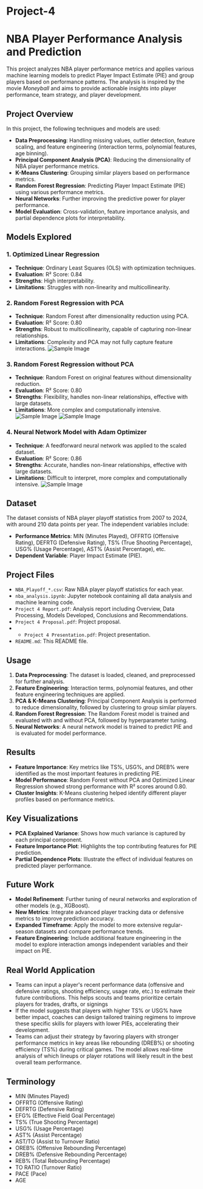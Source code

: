 # Project-4
# NBA Player Performance Analysis and Prediction

This project analyzes NBA player performance metrics and applies various machine learning models to predict Player Impact Estimate (PIE) and group players based on performance patterns. The analysis is inspired by the movie *Moneyball* and aims to provide actionable insights into player performance, team strategy, and player development.

## Project Overview

In this project, the following techniques and models are used:

- **Data Preprocessing**: Handling missing values, outlier detection, feature scaling, and feature engineering (interaction terms, polynomial features, age binning).
- **Principal Component Analysis (PCA)**: Reducing the dimensionality of NBA player performance metrics.
- **K-Means Clustering**: Grouping similar players based on performance metrics.
- **Random Forest Regression**: Predicting Player Impact Estimate (PIE) using various performance metrics.
- **Neural Networks**: Further improving the predictive power for player performance.
- **Model Evaluation**: Cross-validation, feature importance analysis, and partial dependence plots for interpretability.

## Models Explored
### 1. **Optimized Linear Regression**
- **Technique**: Ordinary Least Squares (OLS) with optimization techniques.
- **Evaluation**: R² Score: 0.84
- **Strengths**: High interpretability.
- **Limitations**: Struggles with non-linearity and multicollinearity.
  
### 2. **Random Forest Regression with PCA**
- **Technique**: Random Forest after dimensionality reduction using PCA.
- **Evaluation**: R² Score: 0.80
- **Strengths**: Robust to multicollinearity, capable of capturing non-linear relationships.
- **Limitations**: Complexity and PCA may not fully capture feature interactions.
![Sample Image](Images/PCA_RandomForest_Feature_Importance.png)

### 3. **Random Forest Regression without PCA**
- **Technique**: Random Forest on original features without dimensionality reduction.
- **Evaluation**: R² Score: 0.80
- **Strengths**: Flexibility, handles non-linear relationships, effective with large datasets.
- **Limitations**: More complex and computationally intensive.
![Sample Image](Images/_Feature_Importance_RandomForest_wo_PCA.png)
![Sample Image](Images/Partial_Dependency_RF_wo_PCA.png)

### 4. **Neural Network Model with Adam Optimizer**
- **Technique**: A feedforward neural network was applied to the scaled dataset.
- **Evaluation**: R² Score: 0.86
- **Strengths**: Accurate, handles non-linear relationships, effective with large datasets.
- **Limitations**: Difficult to interpret, more complex and computationally intensive.
![Sample Image](Images/Model_Loss_NNM_Best_Model.png)

## Dataset

The dataset consists of NBA player playoff statistics from 2007 to 2024, with around 210 data points per year. The independent variables include:
- **Performance Metrics**: MIN (Minutes Played), OFFRTG (Offensive Rating), DEFRTG (Defensive Rating), TS% (True Shooting Percentage), USG% (Usage Percentage), AST% (Assist Percentage), etc.
- **Dependent Variable**: Player Impact Estimate (PIE).


## Project Files

- `NBA_Playoff_*.csv`: Raw NBA player playoff statistics for each year.
- `nba_analysis.ipynb`: Jupyter notebook containing all data analysis and machine learning code.
- `Project 4 Report.pdf`: Analysis report including Overview, Data Processing, Models Developed, Conclusions and Recommendations.
- `Project 4 Proposal.pdf`: Project proposal.
- - `Project 4 Presentation.pdf`: Project presentation.
- `README.md`: This README file.

## Usage

1. **Data Preprocessing**: The dataset is loaded, cleaned, and preprocessed for further analysis.
2. **Feature Engineering**: Interaction terms, polynomial features, and other feature engineering techniques are applied.
3. **PCA & K-Means Clustering**: Principal Component Analysis is performed to reduce dimensionality, followed by clustering to group similar players.
4. **Random Forest Regression**: The Random Forest model is trained and evaluated with and without PCA, followed by hyperparameter tuning.
5. **Neural Networks**: A neural network model is trained to predict PIE and is evaluated for model performance.

## Results

- **Feature Importance**: Key metrics like TS%, USG%, and DREB% were identified as the most important features in predicting PIE.
- **Model Performance**: Random Forest without PCA and Optimized Linear Regression showed strong performance with R² scores around 0.80.
- **Cluster Insights**: K-Means clustering helped identify different player profiles based on performance metrics.

## Key Visualizations

- **PCA Explained Variance**: Shows how much variance is captured by each principal component.
- **Feature Importance Plot**: Highlights the top contributing features for PIE prediction.
- **Partial Dependence Plots**: Illustrate the effect of individual features on predicted player performance.

## Future Work

- **Model Refinement**: Further tuning of neural networks and exploration of other models (e.g., XGBoost).
- **New Metrics**: Integrate advanced player tracking data or defensive metrics to improve prediction accuracy.
- **Expanded Timeframe**: Apply the model to more extensive regular-season datasets and compare performance trends.
- **Feature Engineering**: Include additional feature engineering in the model to explore interaction amongs independent variables and their impact on PIE.

## Real World Application
-  Teams can input a player's recent performance data (offensive and defensive ratings, shooting efficiency, usage rate, etc.) to estimate their future contributions. This helps scouts and teams prioritize certain players for trades, drafts, or signings
-  If the model suggests that players with higher TS% or USG% have better impact, coaches can design tailored training regimens to improve these specific skills for players with lower PIEs, accelerating their development.
-  Teams can adjust their strategy by favoring players with stronger performance metrics in key areas like rebounding (DREB%) or shooting efficiency (TS%) during critical games. The model allows real-time analysis of which lineups or player rotations will likely result in the best overall team performance.
  

## Terminology
- MIN (Minutes Played)
- OFFRTG (Offensive Rating)
- DEFRTG (Defensive Rating)
- EFG% (Effective Field Goal Percentage)
- TS% (True Shooting Percentage)
- USG% (Usage Percentage)
- AST% (Assist Percentage)
- AST/TO (Assist to Turnover Ratio)
- OREB% (Offensive Rebounding Percentage)
- DREB% (Defensive Rebounding Percentage)
- REB% (Total Rebounding Percentage)
- TO RATIO (Turnover Ratio)
- PACE (Pace)
- AGE

